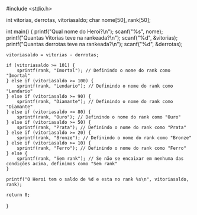 #include <stdio.h>

int vitorias, derrotas, vitoriasaldo;
char nome[50], rank[50];

int main() {
    printf("Qual nome do Heroi?\n");
    scanf("%s", nome);
    printf("Quantas Vitorias teve na rankeada?\n");
    scanf("%d", &vitorias);
    printf("Quantas derrotas teve na rankeada?\n");
    scanf("%d", &derrotas);

    vitoriasaldo = vitorias - derrotas;

    if (vitoriasaldo >= 101) {
        sprintf(rank, "Imortal"); // Definindo o nome do rank como "Imortal"
    } else if (vitoriasaldo >= 100) {
        sprintf(rank, "Lendario"); // Definindo o nome do rank como "Lendario"
    } else if (vitoriasaldo >= 90) {
        sprintf(rank, "Diamante"); // Definindo o nome do rank como "Diamante"
    } else if (vitoriasaldo >= 80) {
        sprintf(rank, "Ouro"); // Definindo o nome do rank como "Ouro"
    } else if (vitoriasaldo >= 50) {
        sprintf(rank, "Prata"); // Definindo o nome do rank como "Prata"
    } else if (vitoriasaldo >= 20) {
        sprintf(rank, "Bronze"); // Definindo o nome do rank como "Bronze"
    } else if (vitoriasaldo >= 10) {
        sprintf(rank, "Ferro"); // Definindo o nome do rank como "Ferro"
    } else {
        sprintf(rank, "Sem rank"); // Se não se encaixar em nenhuma das condições acima, definimos como "Sem rank"
    }

    printf("O Heroi tem o saldo de %d e esta no rank %s\n", vitoriasaldo, rank);

    return 0;
}
